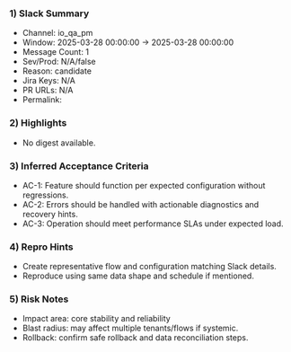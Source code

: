 ### 1) Slack Summary
- Channel: io_qa_pm
- Window: 2025-03-28 00:00:00 → 2025-03-28 00:00:00
- Message Count: 1
- Sev/Prod: N/A/false
- Reason: candidate
- Jira Keys: N/A
- PR URLs: N/A
- Permalink: 

### 2) Highlights
- No digest available.

### 3) Inferred Acceptance Criteria
- AC-1: Feature should function per expected configuration without regressions.
- AC-2: Errors should be handled with actionable diagnostics and recovery hints.
- AC-3: Operation should meet performance SLAs under expected load.

### 4) Repro Hints
- Create representative flow and configuration matching Slack details.
- Reproduce using same data shape and schedule if mentioned.

### 5) Risk Notes
- Impact area: core stability and reliability
- Blast radius: may affect multiple tenants/flows if systemic.
- Rollback: confirm safe rollback and data reconciliation steps.


